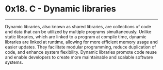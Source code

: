 # 0x18. C - Dynamic libraries

----------------------------

Dynamic libraries, also known as shared libraries, are collections of code and data that can be utilized by multiple programs simultaneously. Unlike static libraries, which are linked to a program at compile time, dynamic libraries are linked at runtime, allowing for more efficient memory usage and easier updates. They facilitate modular programming, reduce duplication of code, and enhance system flexibility. Dynamic libraries promote code reuse and enable developers to create more maintainable and scalable software systems.
